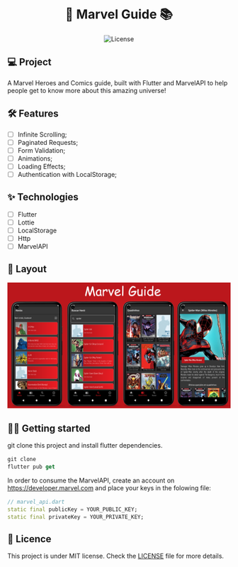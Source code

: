 <h1 align="center">
  📱 Marvel Guide 📚
</h1>

<p align="center">
  <img alt="License" src="https://img.shields.io/static/v1?label=license&message=MIT&color=B5161B&labelColor=EC1D24">
</p>

## 💻 Project

A Marvel Heroes and Comics guide, built with Flutter and MarvelAPI to help people get to know more about this amazing universe!

## :hammer_and_wrench: Features

- [ ] Infinite Scrolling;
- [ ] Paginated Requests;
- [ ] Form Validation;
- [ ] Animations;
- [ ] Loading Effects;
- [ ] Authentication with LocalStorage;

## ✨ Technologies

- [ ] Flutter
- [ ] Lottie
- [ ] LocalStorage
- [ ] Http
- [ ] MarvelAPI

## 🔖 Layout

![ilustration](.github/ilustration.png?style=flat)

## 👨‍💻 Getting started

git clone this project and install flutter dependencies.

```dart
git clone
flutter pub get
```

In order to consume the MarvelAPI, create an account on https://developer.marvel.com and place your keys in the folowing file:

```dart
// marvel_api.dart
static final publicKey = YOUR_PUBLIC_KEY;
static final privateKey = YOUR_PRIVATE_KEY;
```

## 📄 Licence

This project is under MIT license. Check the [LICENSE](LICENSE.md) file for more details.

<br />
